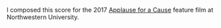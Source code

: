 I composed this score for the 2017 [Applause for a Cause](https://twitter.com/applausenu) feature film at Northwestern University.
